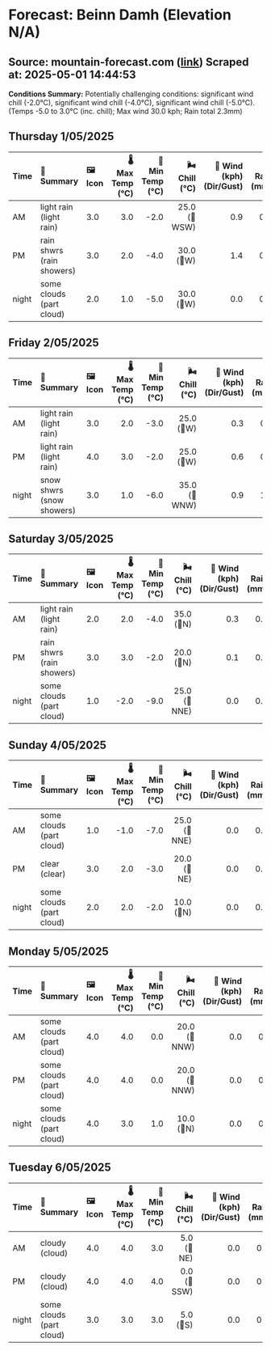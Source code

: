 # Forecast: Beinn Damh (Elevation N/A)
**Source:** mountain-forecast.com ([link](https://www.mountain-forecast.com/peaks/Beinn-Damh/forecasts/903))
**Scraped at:** 2025-05-01 14:44:53
---

**Conditions Summary:** Potentially challenging conditions: significant wind chill (-2.0°C), significant wind chill (-4.0°C), significant wind chill (-5.0°C). (Temps -5.0 to 3.0°C (inc. chill); Max wind 30.0 kph; Rain total 2.3mm)

## Thursday 1/05/2025
| **Time** | **📝 Summary** | **🖼️ Icon** | **🌡️ Max Temp (°C)** | **🥶 Min Temp (°C)** | **🌬️ Chill (°C)** | **💨 Wind (kph) (Dir/Gust)** | **💧 Rain (mm)** | **❄️ Snow (cm)** | **☁️ Cloud Base (m)** | **🧊 Freezing Lvl (m)** |
|:------- |:------- |:----- |--------------: |-------------: |-----------: |---------------------: |---------: |----------: |---------------: |----------------: |
| AM      | light rain<br><span class="icon-desc">(light rain)</span> | 3.0 | 3.0 | -2.0 | 25.0<br>(🧭WSW) | 0.9 | 0.0 | 300 | 1300 |
| PM      | rain shwrs<br><span class="icon-desc">(rain showers)</span> | 3.0 | 2.0 | -4.0 | 30.0<br>(🧭W) | 1.4 | 0.0 | 250 | 1250 |
| night   | some clouds<br><span class="icon-desc">(part cloud)</span> | 2.0 | 1.0 | -5.0 | 30.0<br>(🧭W) | 0.0 | 0.0 | 600 | 1100 |

## Friday 2/05/2025
| **Time** | **📝 Summary** | **🖼️ Icon** | **🌡️ Max Temp (°C)** | **🥶 Min Temp (°C)** | **🌬️ Chill (°C)** | **💨 Wind (kph) (Dir/Gust)** | **💧 Rain (mm)** | **❄️ Snow (cm)** | **☁️ Cloud Base (m)** | **🧊 Freezing Lvl (m)** |
|:------- |:------- |:----- |--------------: |-------------: |-----------: |---------------------: |---------: |----------: |---------------: |----------------: |
| AM      | light rain<br><span class="icon-desc">(light rain)</span> | 3.0 | 2.0 | -3.0 | 25.0<br>(🧭W) | 0.3 | 0.0 | 550 | 1150 |
| PM      | light rain<br><span class="icon-desc">(light rain)</span> | 4.0 | 3.0 | -2.0 | 25.0<br>(🧭W) | 0.6 | 0.0 | 350 | 1350 |
| night   | snow shwrs<br><span class="icon-desc">(snow showers)</span> | 3.0 | 1.0 | -6.0 | 35.0<br>(🧭WNW) | 0.9 | 1.0 | 350 | 1450 |

## Saturday 3/05/2025
| **Time** | **📝 Summary** | **🖼️ Icon** | **🌡️ Max Temp (°C)** | **🥶 Min Temp (°C)** | **🌬️ Chill (°C)** | **💨 Wind (kph) (Dir/Gust)** | **💧 Rain (mm)** | **❄️ Snow (cm)** | **☁️ Cloud Base (m)** | **🧊 Freezing Lvl (m)** |
|:------- |:------- |:----- |--------------: |-------------: |-----------: |---------------------: |---------: |----------: |---------------: |----------------: |
| AM      | light rain<br><span class="icon-desc">(light rain)</span> | 2.0 | 2.0 | -4.0 | 35.0<br>(🧭N) | 0.3 | 0.0 | 400 | 1100 |
| PM      | rain shwrs<br><span class="icon-desc">(rain showers)</span> | 3.0 | 3.0 | -2.0 | 20.0<br>(🧭N) | 0.1 | 0.0 | 550 | 1300 |
| night   | some clouds<br><span class="icon-desc">(part cloud)</span> | 1.0 | -2.0 | -9.0 | 25.0<br>(🧭NNE) | 0.0 | 0.0 | 450 | 800 |

## Sunday 4/05/2025
| **Time** | **📝 Summary** | **🖼️ Icon** | **🌡️ Max Temp (°C)** | **🥶 Min Temp (°C)** | **🌬️ Chill (°C)** | **💨 Wind (kph) (Dir/Gust)** | **💧 Rain (mm)** | **❄️ Snow (cm)** | **☁️ Cloud Base (m)** | **🧊 Freezing Lvl (m)** |
|:------- |:------- |:----- |--------------: |-------------: |-----------: |---------------------: |---------: |----------: |---------------: |----------------: |
| AM      | some clouds<br><span class="icon-desc">(part cloud)</span> | 1.0 | -1.0 | -7.0 | 25.0<br>(🧭NNE) | 0.0 | 0.0 | 600 | 850 |
| PM      | clear<br><span class="icon-desc">(clear)</span> | 3.0 | 2.0 | -3.0 | 20.0<br>(🧭NE) | 0.0 | 0.0 | 900 | 1150 |
| night   | some clouds<br><span class="icon-desc">(part cloud)</span> | 2.0 | 2.0 | -2.0 | 10.0<br>(🧭N) | 0.0 | 0.0 | - | 1500 |

## Monday 5/05/2025
| **Time** | **📝 Summary** | **🖼️ Icon** | **🌡️ Max Temp (°C)** | **🥶 Min Temp (°C)** | **🌬️ Chill (°C)** | **💨 Wind (kph) (Dir/Gust)** | **💧 Rain (mm)** | **❄️ Snow (cm)** | **☁️ Cloud Base (m)** | **🧊 Freezing Lvl (m)** |
|:------- |:------- |:----- |--------------: |-------------: |-----------: |---------------------: |---------: |----------: |---------------: |----------------: |
| AM      | some clouds<br><span class="icon-desc">(part cloud)</span> | 4.0 | 4.0 | 0.0 | 20.0<br>(🧭NNW) | 0.0 | 0.0 | 600 | 1850 |
| PM      | some clouds<br><span class="icon-desc">(part cloud)</span> | 4.0 | 4.0 | 0.0 | 20.0<br>(🧭NNW) | 0.0 | 0.0 | 700 | 1500 |
| night   | some clouds<br><span class="icon-desc">(part cloud)</span> | 4.0 | 3.0 | 1.0 | 10.0<br>(🧭N) | 0.0 | 0.0 | 550 | 1900 |

## Tuesday 6/05/2025
| **Time** | **📝 Summary** | **🖼️ Icon** | **🌡️ Max Temp (°C)** | **🥶 Min Temp (°C)** | **🌬️ Chill (°C)** | **💨 Wind (kph) (Dir/Gust)** | **💧 Rain (mm)** | **❄️ Snow (cm)** | **☁️ Cloud Base (m)** | **🧊 Freezing Lvl (m)** |
|:------- |:------- |:----- |--------------: |-------------: |-----------: |---------------------: |---------: |----------: |---------------: |----------------: |
| AM      | cloudy<br><span class="icon-desc">(cloud)</span> | 4.0 | 4.0 | 3.0 | 5.0<br>(🧭NE) | 0.0 | 0.0 | 700 | 1450 |
| PM      | cloudy<br><span class="icon-desc">(cloud)</span> | 4.0 | 4.0 | 4.0 | 0.0<br>(🧭SSW) | 0.0 | 0.0 | 750 | 1400 |
| night   | some clouds<br><span class="icon-desc">(part cloud)</span> | 3.0 | 3.0 | 3.0 | 5.0<br>(🧭S) | 0.0 | 0.0 | 750 | 1450 |